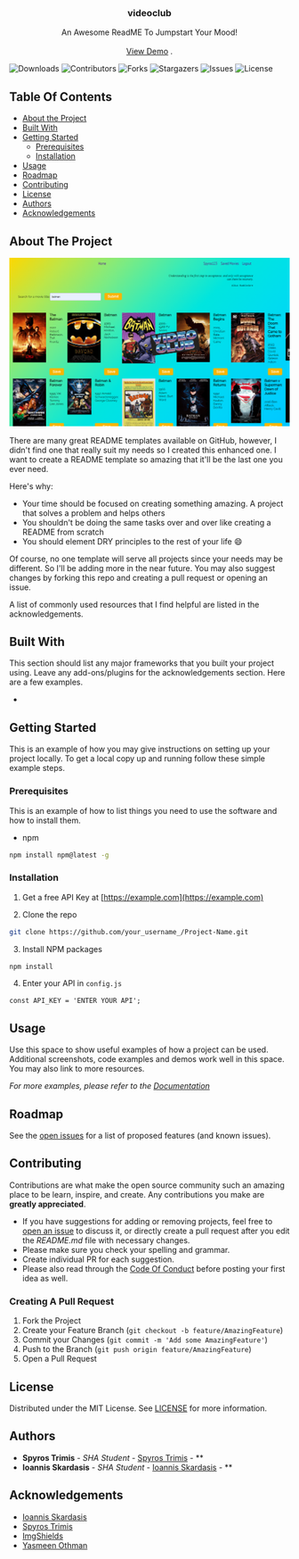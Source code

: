 <br/>
<p align="center">
  <h3 align="center">videoclub</h3>

  <p align="center">
    An Awesome ReadME To Jumpstart Your Mood!
    <br/>
    <br/>
    <a href="https://github.com/Group1-Greenfield-Ioannis-Spyros/videoclub">View Demo</a>
    .
  </p>
</p>

![Downloads](https://img.shields.io/github/downloads/Group1-Greenfield-Ioannis-Spyros/videoclub/total) ![Contributors](https://img.shields.io/github/contributors/Group1-Greenfield-Ioannis-Spyros/videoclub?color=dark-green) ![Forks](https://img.shields.io/github/forks/Group1-Greenfield-Ioannis-Spyros/videoclub?style=social) ![Stargazers](https://img.shields.io/github/stars/Group1-Greenfield-Ioannis-Spyros/videoclub?style=social) ![Issues](https://img.shields.io/github/issues/Group1-Greenfield-Ioannis-Spyros/videoclub) ![License](https://img.shields.io/github/license/Group1-Greenfield-Ioannis-Spyros/videoclub) 

## Table Of Contents

* [About the Project](#about-the-project)
* [Built With](#built-with)
* [Getting Started](#getting-started)
  * [Prerequisites](#prerequisites)
  * [Installation](#installation)
* [Usage](#usage)
* [Roadmap](#roadmap)
* [Contributing](#contributing)
* [License](#license)
* [Authors](#authors)
* [Acknowledgements](#acknowledgements)

## About The Project

![Screen Shot](./screenshot.png)

There are many great README templates available on GitHub, however, I didn't find one that really suit my needs so I created this enhanced one. I want to create a README template so amazing that it'll be the last one you ever need.

Here's why:

* Your time should be focused on creating something amazing. A project that solves a problem and helps others
* You shouldn't be doing the same tasks over and over like creating a README from scratch
* You should element DRY principles to the rest of your life :smile:

Of course, no one template will serve all projects since your needs may be different. So I'll be adding more in the near future. You may also suggest changes by forking this repo and creating a pull request or opening an issue.

A list of commonly used resources that I find helpful are listed in the acknowledgements.

## Built With

This section should list any major frameworks that you built your project using. Leave any add-ons/plugins for the acknowledgements section. Here are a few examples.

* []()

## Getting Started

This is an example of how you may give instructions on setting up your project locally.
To get a local copy up and running follow these simple example steps.

### Prerequisites

This is an example of how to list things you need to use the software and how to install them.

* npm

```sh
npm install npm@latest -g
```

### Installation

1. Get a free API Key at [https://example.com](https://example.com)

2. Clone the repo

```sh
git clone https://github.com/your_username_/Project-Name.git
```

3. Install NPM packages

```sh
npm install
```

4. Enter your API in `config.js`

```JS
const API_KEY = 'ENTER YOUR API';
```

## Usage

Use this space to show useful examples of how a project can be used. Additional screenshots, code examples and demos work well in this space. You may also link to more resources.

_For more examples, please refer to the [Documentation](https://example.com)_

## Roadmap

See the [open issues](https://github.com/Group1-Greenfield-Ioannis-Spyros/videoclub/issues) for a list of proposed features (and known issues).

## Contributing

Contributions are what make the open source community such an amazing place to be learn, inspire, and create. Any contributions you make are **greatly appreciated**.
* If you have suggestions for adding or removing projects, feel free to [open an issue](https://github.com/Group1-Greenfield-Ioannis-Spyros/videoclub/issues/new) to discuss it, or directly create a pull request after you edit the *README.md* file with necessary changes.
* Please make sure you check your spelling and grammar.
* Create individual PR for each suggestion.
* Please also read through the [Code Of Conduct](https://github.com/Group1-Greenfield-Ioannis-Spyros/videoclub/blob/main/CODE_OF_CONDUCT.md) before posting your first idea as well.

### Creating A Pull Request

1. Fork the Project
2. Create your Feature Branch (`git checkout -b feature/AmazingFeature`)
3. Commit your Changes (`git commit -m 'Add some AmazingFeature'`)
4. Push to the Branch (`git push origin feature/AmazingFeature`)
5. Open a Pull Request

## License

Distributed under the MIT License. See [LICENSE](https://github.com/Group1-Greenfield-Ioannis-Spyros/videoclub/blob/main/LICENSE.md) for more information.

## Authors

* **Spyros Trimis** - *SHA Student* - [Spyros Trimis](https://github.com/trickywisdom/) - **
* **Ioannis Skardasis** - *SHA Student* - [Ioannis Skardasis](https://github.com/ioannis-skardasis) - **

## Acknowledgements

* [Ioannis Skardasis](https://github.com/ioannis-skardasis)
* [Spyros Trimis](https://github.com/trickywisdom/)
* [ImgShields](https://shields.io/)
* [Yasmeen Othman](https://github.com/YasmeenOthman)
